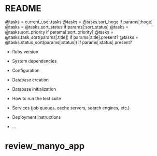# README

@tasks = current_user.tasks
    @tasks = @tasks.sort_hoge if params[:hoge]
    @tasks = @tasks.sort_status if params[:sort_status]
    @tasks = @tasks.sort_priority if params[:sort_priority]
    @tasks = @tasks.task_sort(params[:title]) if params[:title].present?
    @tasks = @tasks.status_sort(params[:status]) if params[:status].present?

* Ruby version

* System dependencies

* Configuration

* Database creation

* Database initialization

* How to run the test suite

* Services (job queues, cache servers, search engines, etc.)

* Deployment instructions

* ...
# review_manyo_app
